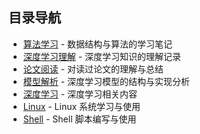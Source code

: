 ## 目录导航

- [算法学习](/algorithm/) - 数据结构与算法的学习笔记
- [深度学习理解](/understanding/) - 深度学习知识的理解记录
- [论文阅读](/paper/) - 对读过论文的理解与总结
- [模型解析](/model/) - 深度学习模型的结构与实现分析
- [深度学习](/depp-learning/) - 深度学习相关内容
- [Linux](/linux/) - Linux 系统学习与使用
- [Shell](/shell/) - Shell 脚本编写与使用
